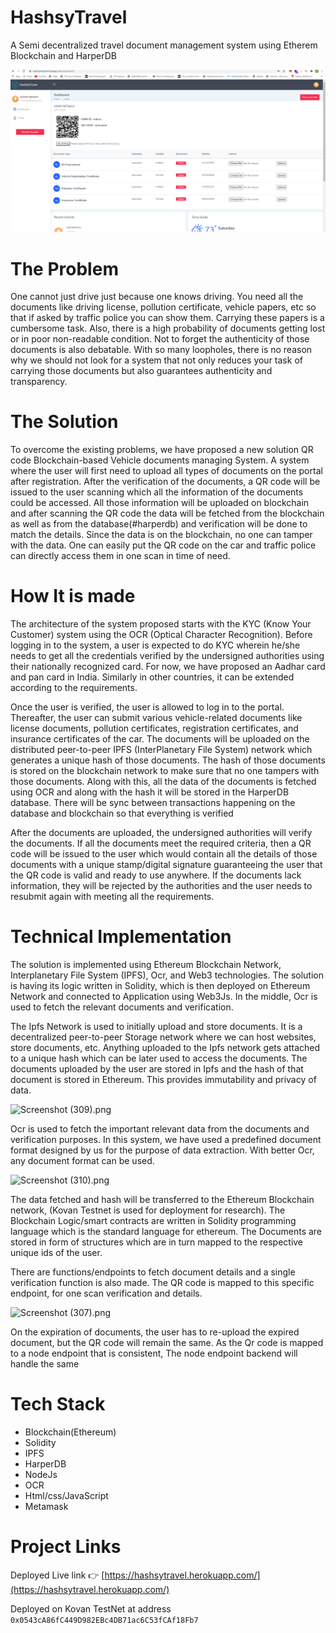 # HashsyTravel
A Semi decentralized travel document management system using Etherem Blockchain and HarperDB

![dashboard](https://github.com/mbcse/HashsyTravel/blob/main/ProjectImages/Screenshot%20(306).png)

# The Problem
One cannot just drive just because one knows driving. You need all the documents like driving license, pollution certificate, vehicle papers, etc so that if asked by traffic police you can show them. Carrying these papers is a cumbersome task. Also, there is a high probability of documents getting lost or in poor non-readable condition. Not to forget the authenticity of those documents is also debatable. With so many loopholes, there is no reason why we should not look for a system that not only reduces your task of carrying those documents but also guarantees authenticity and transparency.

# The Solution
To overcome the existing problems, we have proposed a new solution QR code Blockchain-based Vehicle documents managing System. A system where the user will first need to upload all types of documents on the portal after registration. After the verification of the documents, a QR code will be issued to the user scanning which all the information of the documents could be accessed. All those information will be uploaded on blockchain and after scanning the QR code the data will be fetched from the blockchain as well as from the database(#harperdb) and verification will be done to match the details. Since the data is on the blockchain, no one can tamper with the data. One can easily put the QR code on the car and traffic police can directly access them in one scan in time of need.  


# How It is made
The architecture of the system proposed starts with the KYC (Know Your Customer)  system using the OCR (Optical Character Recognition). Before logging in to the system, a user is expected to do KYC wherein he/she needs to get all the credentials verified by the undersigned authorities using their nationally recognized card. For now, we have proposed an Aadhar card and pan card in India. Similarly in other countries, it can be extended according to the requirements.
 
Once the user is verified, the user is allowed to log in to the portal. Thereafter, the user can submit various vehicle-related documents like license documents, pollution certificates, registration certificates, and insurance certificates of the car. The documents will be uploaded on the distributed peer-to-peer IPFS (InterPlanetary File System) network which generates a unique hash of those documents. The hash of those documents is stored on the blockchain network to make sure that no one tampers with those documents. Along with this, all the data of the documents is fetched using OCR and along with the hash it will be stored in the HarperDB database. There will be sync between transactions happening on the database and blockchain so that everything is verified

After the documents are uploaded, the undersigned authorities will verify the documents. If all the documents meet the required criteria, then a QR code will be issued to the user which would contain all the details of those documents with a unique stamp/digital signature guaranteeing the user that the QR code is valid and ready to use anywhere. If the documents lack information, they will be rejected by the authorities and the user needs to resubmit again with meeting all the requirements.


# Technical Implementation
The solution is implemented using Ethereum Blockchain Network, Interplanetary File System (IPFS), Ocr, and Web3 technologies. The solution is having its logic written in Solidity, which is then deployed on Ethereum Network and connected to Application using Web3Js. In the middle, Ocr is used to fetch the relevant documents and verification.


The Ipfs Network is used to initially upload and store documents. It is a decentralized peer-to-peer Storage network where we can host websites, store documents, etc. Anything uploaded to the Ipfs network gets attached to a unique hash which can be later used to access the documents. The documents uploaded by the user are stored in Ipfs and the hash of that document is stored in Ethereum. This provides immutability and privacy of data. 


![Screenshot (309).png](https://cdn.hashnode.com/res/hashnode/image/upload/v1625162491629/uo8x8YvaT.png)

Ocr is used to fetch the important relevant data from the documents and verification purposes. In this system, we have used a predefined document format designed by us for the purpose of data extraction. With better Ocr, any document format can be used.

![Screenshot (310).png](https://cdn.hashnode.com/res/hashnode/image/upload/v1625162570103/dRKR_VzFo.png)

The data fetched and hash will be transferred to the Ethereum Blockchain network, (Kovan Testnet is used for deployment for research). The Blockchain Logic/smart contracts are written in Solidity programming language which is the standard language for ethereum. The Documents are stored in form of structures which are in turn mapped to the respective unique ids of the user.

There are functions/endpoints to fetch document details and a single verification function is also made. The QR code is mapped to this specific endpoint, for one scan verification and details. 

![Screenshot (307).png](https://cdn.hashnode.com/res/hashnode/image/upload/v1625162532211/ljbPqEAF2.png)

On the expiration of documents, the user has to re-upload the expired document, but the QR code will remain the same. As the Qr code is mapped to a node endpoint that is consistent, The node endpoint backend will handle the same



# Tech Stack
- Blockchain(Ethereum)
- Solidity 
- IPFS
- HarperDB
- NodeJs
- OCR
- Html/css/JavaScript
- Metamask

# Project Links

Deployed Live link 👉 [https://hashsytravel.herokuapp.com/](https://hashsytravel.herokuapp.com/) 

Deployed on Kovan TestNet at address `0x0543cA86fC449D982EBc4DB71ac6C53fCAf18Fb7`
